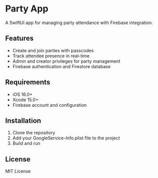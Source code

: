# Party App

A SwiftUI app for managing party attendance with Firebase integration.

## Features

- Create and join parties with passcodes
- Track attendee presence in real-time
- Admin and creator privileges for party management
- Firebase authentication and Firestore database

## Requirements

- iOS 16.0+
- Xcode 15.0+
- Firebase account and configuration

## Installation

1. Clone the repository
2. Add your GoogleService-Info.plist file to the project
3. Build and run

## License

MIT License